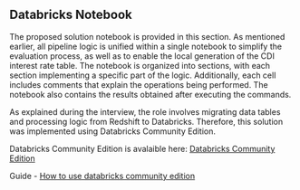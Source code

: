 ## Databricks Notebook

The proposed solution notebook is provided in this section. As mentioned earlier, all pipeline logic is unified within a single notebook to simplify the evaluation process, as well as to enable the local generation of the CDI interest rate table. The notebook is organized into sections, with each section implementing a specific part of the logic. Additionally, each cell includes comments that explain the operations being performed. The notebook also contains the results obtained after executing the commands.

As explained during the interview, the role involves migrating data tables and processing logic from Redshift to Databricks. Therefore, this solution was implemented using Databricks Community Edition.

Databricks Community Edition is avalaible here: [Databricks Community Edition](https://community.cloud.databricks.com)

Guide - [How to use databricks community edition](https://docs.databricks.com/aws/pt/getting-started/community-edition)
